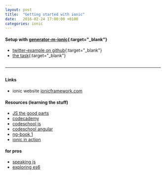 ```yaml
---
layout: post
title:  "Getting started with ionic"
date:   2016-02-24 17:00:00 +0100
categories: ionic
---
```


#### Setup with [generator-m-ionic](https://github.com/mwaylabs/generator-m-ionic){:target="_blank"}

- [twitter-example on github](https://github.com/MathiasTim/html5-app-training/tree/twitter-example){:target="_blank"}
- [the task](https://gist.github.com/MathiasTim/61a9cb6cd12af8095b4f#file-ionic-angular-starting-md){:target="_blank"}

<hr style="margin: 30px 0;">

#### Links

- ionic website [ionicframework.com](http://ionicframework.com/)

#### Resources (learning the stuff)
 
- [JS the good parts](http://www.amazon.de/JavaScript-Parts-Working-Shallow-Grain/dp/0596517742)
- [codecademy](https://www.codecademy.com/learn/javascript)
- [codeschool js](https://www.codeschool.com/learn/javascript)
- [codeschool angular](http://campus.codeschool.com/courses/shaping-up-with-angular-js/intro)
- [ng-book 1](https://www.ng-book.com/)
- [ionic in action](https://www.manning.com/books/ionic-in-action)

#### for pros

- [speaking js](http://speakingjs.com/es5/)
- [exploring es6](http://exploringjs.com/es6/)
